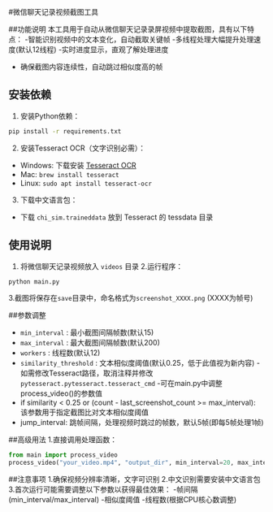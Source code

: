 #微信聊天记录视频截图工具

##功能说明
本工具用于自动从微信聊天记录录屏视频中提取截图，具有以下特点：
-智能识别视频中的文本变化，自动截取关键帧
-多线程处理大幅提升处理速度(默认12线程)
-实时进度显示，直观了解处理进度
- 确保截图内容连续性，自动跳过相似度高的帧

## 安装依赖
1. 安装Python依赖：
```bash
pip install -r requirements.txt
```

2. 安装Tesseract OCR（文字识别必需）：
- Windows: 下载安装 [Tesseract OCR](https://github.com/UB-Mannheim/tesseract/wiki)
- Mac: `brew install tesseract`
- Linux: `sudo apt install tesseract-ocr`

3. 下载中文语言包：
- 下载 `chi_sim.traineddata` 放到 Tesseract 的 tessdata 目录

## 使用说明
1. 将微信聊天记录视频放入 `videos` 目录
2.运行程序：
``` bash
python main.py
```
3.截图将保存在` save `目录中，命名格式为` screenshot_XXXX.png ` (XXXX为帧号)

##参数调整
-   ` min_interval ` : 最小截图间隔帧数(默认15)
-    ` max_interval ` : 最大截图间隔帧数(默认200)
-    ` workers ` : 线程数(默认12)
-   ` similarity_threshold ` : 文本相似度阈值(默认0.25，低于此值视为新内容)
-如需修改Tesseract路径，取消注释并修改` pytesseract.pytesseract.tesseract_cmd `
-可在main.py中调整process_video()的参数值
- if similarity < 0.25 or (count - last_screenshot_count >= max_interval): 该参数用于指定截图比对文本相似度阈值
- jump_interval: 跳帧间隔，处理视频时跳过的帧数，默认5帧(即每5帧处理1帧)

##高级用法
1.直接调用处理函数：
``` python
from main import process_video
process_video("your_video.mp4", "output_dir", min_interval=20, max_interval=150, workers=8)
```

##注意事项
1.确保视频分辨率清晰，文字可识别
2.中文识别需要安装中文语言包
3.首次运行可能需要调整以下参数以获得最佳效果：
   -帧间隔(min_interval/max_interval)
   -相似度阈值
   -线程数(根据CPU核心数调整)
